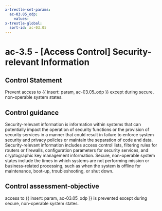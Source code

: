 ```yaml
---
x-trestle-set-params:
  ac-03.05_odp:
    values:
x-trestle-global:
  sort-id: ac-03.05
---
```


# ac-3.5 - \[Access Control\] Security-relevant Information

## Control Statement

Prevent access to {{ insert: param, ac-03.05_odp }} except during secure, non-operable system states.

## Control guidance

Security-relevant information is information within systems that can potentially impact the operation of security functions or the provision of security services in a manner that could result in failure to enforce system security and privacy policies or maintain the separation of code and data. Security-relevant information includes access control lists, filtering rules for routers or firewalls, configuration parameters for security services, and cryptographic key management information. Secure, non-operable system states include the times in which systems are not performing mission or business-related processing, such as when the system is offline for maintenance, boot-up, troubleshooting, or shut down.

## Control assessment-objective

access to {{ insert: param, ac-03.05_odp }} is prevented except during secure, non-operable system states.
